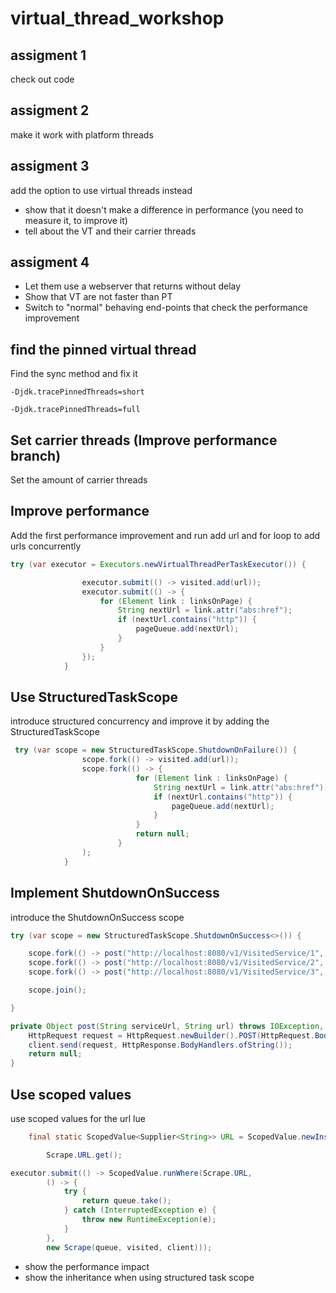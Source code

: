 # virtual_thread_workshop

## assigment 1
check out code

## assigment 2
make it work with platform threads

## assigment 3
add the option to use virtual threads instead

- show that it doesn't make a difference in performance (you need to measure it, to improve it)
- tell about the VT and their carrier threads

## assigment 4
- Let them use a webserver that returns without delay
- Show that VT are not faster than PT
- Switch to "normal" behaving end-points  that check the performance improvement

## find the pinned virtual thread
Find the sync method and fix it

```text
-Djdk.tracePinnedThreads=short

-Djdk.tracePinnedThreads=full
```

## Set carrier threads (Improve performance branch)
Set the amount of carrier threads

## Improve performance
Add the first performance improvement and run add url and for loop to add urls concurrently 

```java
try (var executor = Executors.newVirtualThreadPerTaskExecutor()) {

                executor.submit(() -> visited.add(url));
                executor.submit(() -> {
                    for (Element link : linksOnPage) {
                        String nextUrl = link.attr("abs:href");
                        if (nextUrl.contains("http")) {
                            pageQueue.add(nextUrl);
                        }
                    }
                });
            }
```


## Use StructuredTaskScope
introduce structured concurrency and improve it by adding the StructuredTaskScope

```java
 try (var scope = new StructuredTaskScope.ShutdownOnFailure()) {
                scope.fork(() -> visited.add(url));
                scope.fork(() -> {
                            for (Element link : linksOnPage) {
                                String nextUrl = link.attr("abs:href");
                                if (nextUrl.contains("http")) {
                                    pageQueue.add(nextUrl);
                                }
                            }
                            return null;
                        }
                );
            }
```


## Implement ShutdownOnSuccess
introduce the ShutdownOnSuccess scope

```java
try (var scope = new StructuredTaskScope.ShutdownOnSuccess<>()) {

    scope.fork(() -> post("http://localhost:8080/v1/VisitedService/1", url));
    scope.fork(() -> post("http://localhost:8080/v1/VisitedService/2", url));
    scope.fork(() -> post("http://localhost:8080/v1/VisitedService/3", url));

    scope.join();

}

private Object post(String serviceUrl, String url) throws IOException, InterruptedException {
    HttpRequest request = HttpRequest.newBuilder().POST(HttpRequest.BodyPublishers.ofString(url)).uri(URI.create(serviceUrl)).build();
    client.send(request, HttpResponse.BodyHandlers.ofString());
    return null;
}
```

## Use scoped values 
use scoped values for the url lue

```java
    final static ScopedValue<Supplier<String>> URL = ScopedValue.newInstance();

        Scrape.URL.get();

executor.submit(() -> ScopedValue.runWhere(Scrape.URL,
        () -> {
            try {
                return queue.take();
            } catch (InterruptedException e) {
                throw new RuntimeException(e);
            }
        },
        new Scrape(queue, visited, client)));
```

- show the performance impact
- show the inheritance when using structured task scope




